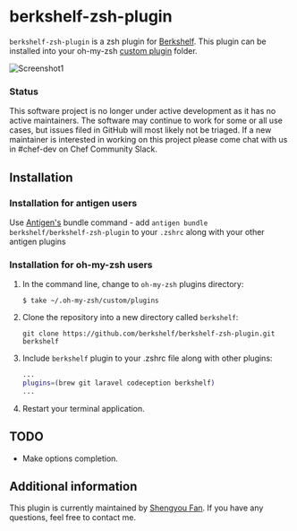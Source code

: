 # berkshelf-zsh-plugin

`berkshelf-zsh-plugin` is a zsh plugin for
[Berkshelf](http://berkshelf.com/). This plugin can be installed into your oh-my-zsh [custom plugin](https://github.com/robbyrussell/oh-my-zsh#customization) folder.

![Screenshot1](https://raw.github.com/shengyou/berkshelf-zsh-plugin/master/images/berkshelf.gif)

### Status

This software project is no longer under active development as it has no active maintainers. The software may continue to work for some or all use cases, but issues filed in GitHub will most likely not be triaged. If a new maintainer is interested in working on this project please come chat with us in #chef-dev on Chef Community Slack.

## Installation

### Installation for antigen users
Use [Antigen's](https://github.com/zsh-users/antigen) bundle command - add `antigen bundle berkshelf/berkshelf-zsh-plugin` to your `.zshrc` along with your other antigen plugins

### Installation for oh-my-zsh users

1. In the command line, change to `oh-my-zsh` plugins directory:

    ```console
    $ take ~/.oh-my-zsh/custom/plugins
    ```

2. Clone the repository into a new directory called `berkshelf`:

    ```console
    git clone https://github.com/berkshelf/berkshelf-zsh-plugin.git berkshelf
    ```

3. Include `berkshelf` plugin to your .zshrc file along with other plugins:

    ```zsh
    ...
    plugins=(brew git laravel codeception berkshelf)
    ...
    ```

4. Restart your terminal application.

## TODO

* Make options completion.

## Additional information

This plugin is currently maintained by [Shengyou Fan](http://twitter.com/shengyou). If you have any questions, feel free to contact me.

